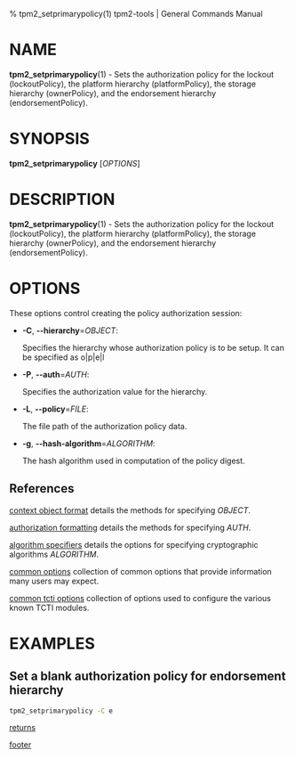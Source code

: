 % tpm2_setprimarypolicy(1) tpm2-tools | General Commands Manual

# NAME

**tpm2_setprimarypolicy**(1) - Sets the authorization policy for the lockout
(lockoutPolicy), the platform hierarchy (platformPolicy), the storage hierarchy
(ownerPolicy), and the endorsement hierarchy (endorsementPolicy).

# SYNOPSIS

**tpm2_setprimarypolicy** [*OPTIONS*]

# DESCRIPTION

**tpm2_setprimarypolicy**(1) -  Sets the authorization policy for the lockout
(lockoutPolicy), the platform hierarchy (platformPolicy), the storage hierarchy
(ownerPolicy), and the endorsement hierarchy (endorsementPolicy).

# OPTIONS

These options control creating the policy authorization session:

  * **-C**, **\--hierarchy**=_OBJECT_:

    Specifies the hierarchy whose authorization policy is to be setup. It can be
    specified as o|p|e|l

 * **-P**, **\--auth**=_AUTH_:

    Specifies the authorization value for the hierarchy.

  * **-L**, **\--policy**=_FILE_:

    The file path of the authorization policy data.

  * **-g**, **\--hash-algorithm**=_ALGORITHM_:

    The hash algorithm used in computation of the policy digest.

## References

[context object format](common/ctxobj.md) details the methods for specifying
_OBJECT_.

[authorization formatting](common/authorizations.md) details the methods for
specifying _AUTH_.

[algorithm specifiers](common/alg.md) details the options for specifying
cryptographic algorithms _ALGORITHM_.

[common options](common/options.md) collection of common options that provide
information many users may expect.

[common tcti options](common/tcti.md) collection of options used to configure
the various known TCTI modules.


# EXAMPLES

## Set a blank authorization policy for endorsement hierarchy
```bash
tpm2_setprimarypolicy -C e
```

[returns](common/returns.md)

[footer](common/footer.md)
